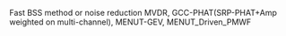 Fast BSS method or noise reduction
MVDR, GCC-PHAT(SRP-PHAT+Amp weighted on multi-channel), MENUT-GEV, MENUT_Driven_PMWF
